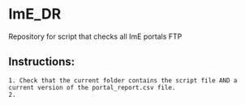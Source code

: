 # ImE_DR
Repository for script that checks all ImE portals FTP

## Instructions:
    1. Check that the current folder contains the script file AND a current version of the portal_report.csv file.
    2. 